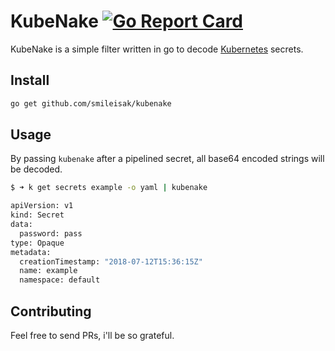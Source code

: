 # KubeNake [![Go Report Card](https://goreportcard.com/badge/github.com/smileisak/kubenake)](https://goreportcard.com/report/github.com/smileisak/kubenake)

KubeNake is a simple filter written in go to decode [Kubernetes](https://kubernetes.io) secrets.

## Install

```bash
go get github.com/smileisak/kubenake
```

## Usage

By passing `kubenake` after a pipelined secret, all base64 encoded strings will be decoded.

```bash
$ ➜ k get secrets example -o yaml | kubenake

apiVersion: v1
kind: Secret
data:
  password: pass
type: Opaque
metadata:
  creationTimestamp: "2018-07-12T15:36:15Z"
  name: example
  namespace: default
```

## Contributing

Feel free to send PRs, i'll be so grateful.
